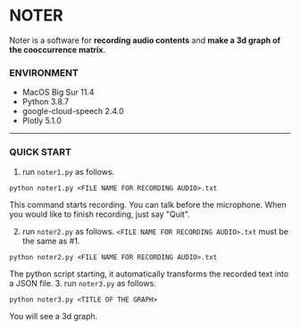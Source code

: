 # NOTER #

Noter is a software for **recording audio contents** and **make a 3d graph of the cooccurrence matrix**.

### ENVIRONMENT

* MacOS Big Sur 11.4
* Python 3.8.7
* google-cloud-speech 2.4.0
* Plotly 5.1.0
***
### QUICK START
1. run `noter1.py` as follows.
```
python noter1.py <FILE NAME FOR RECORDING AUDIO>.txt
```
This command starts recording. You can talk before the microphone. When you would like to finish recording, just say "Quit".

2. run `noter2.py` as follows. `<FILE NAME FOR RECORDING AUDIO>.txt` must be the same as #1.
```
python noter2.py <FILE NAME FOR RECORDING AUDIO>.txt
```
The python script starting, it automatically transforms the recorded text into a JSON file.
3. run `noter3.py` as follows.
```
python noter3.py <TITLE OF THE GRAPH>
```
You will see a 3d graph.
